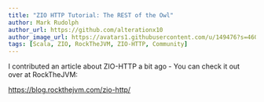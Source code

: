 ```yaml
---
title: "ZIO HTTP Tutorial: The REST of the Owl"
author: Mark Rudolph
author_url: https://github.com/alterationx10
author_image_url: https://avatars1.githubusercontent.com/u/149476?s=460&v=4
tags: [Scala, ZIO, RockTheJVM, ZIO-HTTP, Community]
---
```


I contributed an article about ZIO-HTTP a bit ago - You can check it out over at
RockTheJVM:

https://blog.rockthejvm.com/zio-http/
